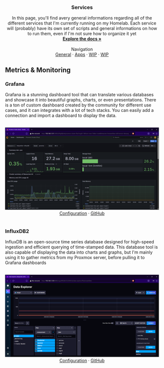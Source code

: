 <h3 align="center">Services</h3>

  <p align="center">
    In this page, you'll find avery general informations regarding all of the different services that I'm currently running on my Homelab. Each service will (probably) have its own set of scripts and general informations on how to run them, even if I'm not sure how to organize it yet
    <br />
    <a href="https://github.com/KelyanDev/Homelab"><strong>Explore the docs »</strong></a>
    <br />
    <br />
    Navigation <br />
    <a href="https://github.com/KelyanDev/Homelab">General</a>
    ·
    <a href="https://github.com/KelyanDev/Homelab/blob/main/apps/README.md">Apps</a>
    ·
    <a href="">WIP</a>
    ·
    <a href="">WIP</a>
  </p>
</div>

## Metrics & Monitoring

### Grafana

Grafana is a stunning dashboard tool that can translate various databases and showcase it into beautiful graphs, charts, or even presentations. There is a ton of custom dashboard created by the community for different use cases, and it can integrates with a lot of tech stacks. You can easily add a connection and import a dashboard to display the data.

<div align="center">
  <br />
  <img src="images/grafana_dashboard.png" alt="Logo" width="900"/>
  <br />
</div>

<div align="center">
  <a href="https://github.com/KelyanDev/Homelab/blob/main/apps/grafana/README.md">Configuration</a>
  ·
  <a href="https://github.com/grafana/grafana">GitHub</a>
</div>

<br />

### InfluxDB2

InfluxDB is an open-source time series database designed for high-speed ingestion and efficient querying of time-stamped data. This database tool is also capable of displaying the data into charts and graphs, but I'm mainly using it to gather metrics from my Proxmox server, before pulling it to Grafana dashboards

<div align="center">
  <br />
  <img src="images/influxdb_dashboard.png" alt="Logo" width="900"/>
  <br />
</div>

<div align="center">
  <a href="https://github.com/KelyanDev/Homelab/blob/main/apps/influxdb/README.md">Configuration</a>
  ·
  <a href="https://github.com/influxdata/influxdb">GitHub</a>
</div>
